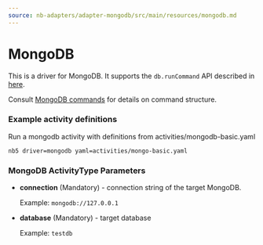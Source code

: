 ```yaml
---
source: nb-adapters/adapter-mongodb/src/main/resources/mongodb.md
---
```

# MongoDB

This is a driver for MongoDB. It supports the `db.runCommand` API described in [here](https://docs.mongodb.com/manual/reference/command/).

Consult
[MongoDB commands](https://www.mongodb.com/docs/manual/reference/command/)
for details on command structure.

### Example activity definitions

Run a mongodb activity with definitions from activities/mongodb-basic.yaml

```shell
nb5 driver=mongodb yaml=activities/mongo-basic.yaml
```

### MongoDB ActivityType Parameters

- **connection** (Mandatory) - connection string of the target MongoDB.

    Example: `mongodb://127.0.0.1`

- **database** (Mandatory) - target database

    Example: `testdb`
